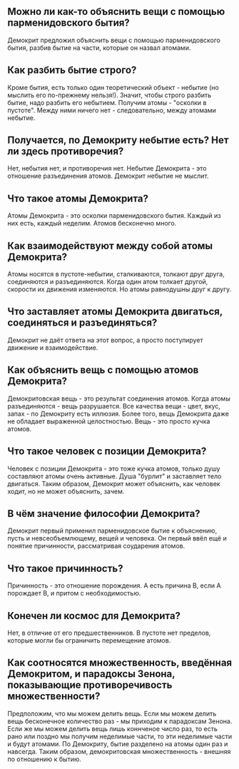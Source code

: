 ## Можно ли как-то объяснить вещи с помощью парменидовского бытия?
Демокрит предложил объяснить вещи с помощью парменидовского бытия, разбив бытие на части, которые он назвал атомами.

## Как разбить бытие строго?
Кроме бытия, есть только один теоретический объект - небытие (но мыслить его по-прежнему нельзя!). Значит, чтобы строго разбить бытие, надо разбить его небытием. Получим атомы - "осколки в пустоте". Между ними ничего нет - следовательно, между атомами небытие.

## Получается, по Демокриту небытие есть? Нет ли здесь противоречия?
Нет, небытия нет, и противоречия нет. Небытие Демокрита - это отношение разъединения атомов. Демокрит небытие не мыслит.

## Что такое атомы Демокрита?
Атомы Демокрита - это осколки парменидовского бытия. Каждый из них есть, каждый неделим. Атомов бесконечно много.

## Как взаимодействуют между собой атомы Демокрита?
Атомы носятся в пустоте-небытии, сталкиваются, толкают друг друга, соединяются и разъединяются. Когда один атом толкает другой, скорости их движения изменяются. Но атомы равнодушны друг к другу.

## Что заставляет атомы Демокрита двигаться, соединяться и разъединяться?
Демокрит не даёт ответа на этот вопрос, а просто постулирует движение и взаимодействие.

## Как объяснить вещь с помощью атомов Демокрита?
Демокритовская вещь - это результат соединения атомов. Когда атомы разъединяются - вещь разрушается. Все качества вещи - цвет, вкус, запах - по Демокриту есть иллюзия. Более того, вещь Демокрита даже не обладает выраженной целостностью. Вещь - это просто кучка атомов.

## Что такое человек с позиции Демокрита?
Человек с позиции Демокрита - это тоже кучка атомов, только душу составляют атомы очень активные. Душа "бурлит" и заставляет тело двигаться. Таким образом, Демокрит может объяснить, как человек ходит, но не может объяснить, зачем.

## В чём значение философии Демокрита?
Демокрит первый применил парменидовское бытие к объяснению, пусть и невсеобъемлющему, вещей и человека. Он первый ввёл ещё и понятие причинности, рассматривая соударения атомов.

## Что такое причинность?
Причинность - это отношение порождения.
A есть причина B, если А порождает В, и притом с необходимостью.

## Конечен ли космос для Демокрита?
Нет, в отличие от его предшественников. В пустоте нет пределов, которые могли бы ограничить перемещение атомов.

## Как соотносятся множественность, введённая Демокритом, и парадоксы Зенона, показывающие противоречивость множественности? 
Предположим, что мы можем делить вещь. Если мы можем делить вещь бесконечное количество раз - мы приходим к парадоксам Зенона. Если же мы можем делить вещь лишь коннченое число раз, то есть рано или поздно мы получим неделимые части, то эти неделимые части и будут атомами. По Демокриту, бытие разделено на атомы один раз и навсегда. Таким образом, демокритовская множественность - внешняя по отношению к бытию.
